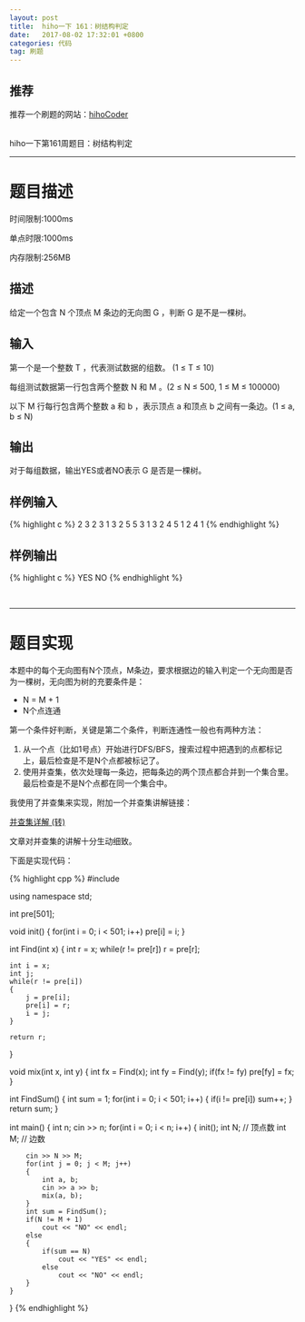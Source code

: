 ```yaml
---
layout: post
title:  hiho一下 161：树结构判定
date:   2017-08-02 17:32:01 +0800
categories: 代码
tag: 刷题
---
```


**推荐**
------

推荐一个刷题的网站：[hihoCoder](http://hihocoder.com/hiho)

<br>
hiho一下第161周题目：树结构判定

<hr>

题目描述
====

时间限制:1000ms

单点时限:1000ms

内存限制:256MB

描述
------------------------------------

给定一个包含 N 个顶点 M 条边的无向图 G ，判断 G 是不是一棵树。

输入
------------------------------------

第一个是一个整数 T ，代表测试数据的组数。 (1 ≤ T ≤ 10)

每组测试数据第一行包含两个整数 N 和 M 。(2 ≤ N ≤ 500, 1 ≤ M ≤ 100000)

以下 M 行每行包含两个整数 a 和 b ，表示顶点 a 和顶点 b 之间有一条边。(1 ≤ a, b ≤ N)

输出
------------------------------------

对于每组数据，输出YES或者NO表示 G 是否是一棵树。

样例输入
------------------------------------

{% highlight c %}
2
3 2
3 1
3 2
5 5
3 1
3 2
4 5
1 2
4 1 
{% endhighlight %}


样例输出
------------------------------------

{% highlight c %}
YES
NO
{% endhighlight %}

<br/>

<hr>

题目实现
====================================

本题中的每个无向图有N个顶点，M条边，要求根据边的输入判定一个无向图是否为一棵树，无向图为树的充要条件是：

 - N = M + 1 
 - N个点连通

第一个条件好判断，关键是第二个条件，判断连通性一般也有两种方法：

 1. 从一个点（比如1号点）开始进行DFS/BFS，搜索过程中把遇到的点都标记上，最后检查是不是N个点都被标记了。
 2. 使用并查集，依次处理每一条边，把每条边的两个顶点都合并到一个集合里。最后检查是不是N个点都在同一个集合中。

我使用了并查集来实现，附加一个并查集讲解链接：

[并查集详解 (转)](http://blog.csdn.net/dellaserss/article/details/7724401/)

文章对并查集的讲解十分生动细致。

下面是实现代码：

{% highlight cpp %}
#include <iostream>

using namespace std;

int pre[501];

void init()
{
    for(int i = 0; i < 501; i++)
        pre[i] = i;
}

int Find(int x)
{
    int r = x;
    while(r != pre[r])
        r = pre[r];

    int i = x;
    int j;
    while(r != pre[i])
    {
        j = pre[i];
        pre[i] = r;
        i = j;
    }

    return r;
}

void mix(int x, int y)
{
    int fx = Find(x);
    int fy = Find(y);
    if(fx != fy)
        pre[fy] = fx;
}

int FindSum()
{
    int sum = 1;
    for(int i = 0; i < 501; i++)
    {
        if(i != pre[i])
            sum++;
    }
    return sum;
}

int main()
{
    int n;
    cin >> n;
    for(int i = 0; i < n; i++)
    {
        init();
        int N; // 顶点数
        int M; // 边数

        cin >> N >> M;
        for(int j = 0; j < M; j++)
        {
            int a, b;
            cin >> a >> b;
            mix(a, b);
        }
        int sum = FindSum();
        if(N != M + 1)
            cout << "NO" << endl;
        else
        {
            if(sum == N)
                cout << "YES" << endl;
            else
                cout << "NO" << endl;
        }
    }
}
{% endhighlight %}